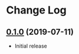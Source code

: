 # Change Log

## [0.1.0](https://github.com/gcharita/CodableProperty/releases/tag/0.1.0) (2019-07-11)

- Initial release
